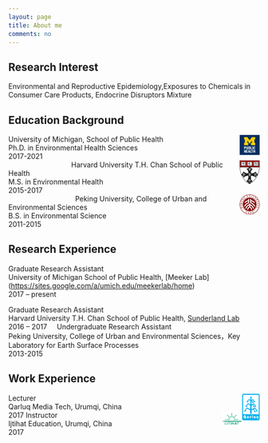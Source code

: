 ```yaml
---
layout: page
title: About me
comments: no
---
```


<!--we are changing here into About me-->

Research Interest
-----------------

Environmental and Reproductive Epidemiology,Exposures to Chemicals in Consumer Care Products, Endocrine Disruptors Mixture


Education Background
--------------------

<img align="right" src="/media/image/sph.png" height="8%" width="8%">
University of Michigan, School of Public Health<br/>
Ph.D. in Environmental Health Sciences<br/>
2017-2021<br/>                                 
<img align="right" src="/media/image/hsph.png" height="8%" width="8%">
Harvard University T.H. Chan School of Public Health<br/>
M.S. in Environmental Health<br/>
2015-2017<br/>                                   
<img align="right" src="/media/image/pku.png" height="8%" width="8%">
Peking University, College of Urban and Environmental Sciences<br/>
B.S. in Environmental Science<br/>
2011-2015<br/>


Research Experience
-----------------------
Graduate Research Assistant<br/>
University of Michigan School of Public Health, [Meeker Lab] (https://sites.google.com/a/umich.edu/meekerlab/home)<br/>
2017 – present     
                
Graduate Research Assistant<br/>
Harvard University T.H. Chan School of Public Health, [Sunderland Lab](http://bgc.seas.harvard.edu/index.html)<br/>
2016 – 2017
    
Undergraduate Research Assistant<br/>
Peking University, College of Urban and Environmental Sciences，Key Laboratory for Earth Surface Processes<br/>
2013-2015 
  

Work Experience
-----------------------
<img align="right" src="/media/image/qarluq.png" height="7%" width="7%">
Lecturer<br/>
Qarluq Media Tech, Urumqi, China<br/>
2017

<img align="right" src="/media/image/ijtihat.png" height="8%" width="8%">
Instructor<br/>
Ijtihat Education, Urumqi, China<br/>
2017





